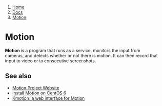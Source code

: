 <!-- -
Title: Motion
Description: Motion software motion detector
First Published: 2013-11-27
Last Updated: 2013-12-03
- -->

<ol class="breadcrumb" itemprop="breadcrumb">
        <li><a href="/">Home</a></li>
        <li><a href="/docs/">Docs</a></li>
        <li><a href="/docs/motion.html">Motion</a></li>
</ol>


Motion
======

**Motion** is a program that runs as a service, monitors the input from 
cameras, and detects whether or not there is motion. It can then record 
that input to video or to consecutive screenshots.

See also
--------

*   [Motion Project Website](http://www.lavrsen.dk/foswiki/bin/view/Motion/WebHome)
*   [Install Motion on CentOS 6](/docs/centos-6-install-motion.html)
*   [Kmotion, a web interface for Motion](/docs/kmotion.html)
